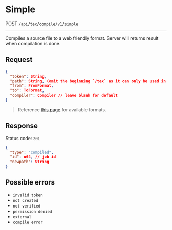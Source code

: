 # Simple

POST `/api/tex/compile/v1/simple`

---

Compiles a source file to a web friendly format. Server will returns result when compilation is done.

## Request

```json
{
  "token": String,
  "path": String, (omit the beginning `/tex` as it can only be used in the `/tex` directory)
  "from": FromFormat,
  "to": ToFormat,
  "compiler": Compiler // leave blank for default
}
```

> Reference [this page](../) for available formats.

## Response

Status code: `201`

```json
{
  "type": "compiled",
  "id": u64, // job id
  "newpath": String
}
```

## Possible errors

- `invalid token`
- `not created`
- `not verified`
- `permission denied`
- `external`
- `compile error`
